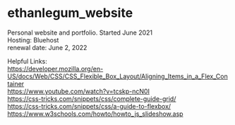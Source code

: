 # ethanlegum_website
Personal website and portfolio. Started June 2021<br>
Hosting: Bluehost<br>
  renewal date: June 2, 2022

Helpful Links:<br>
https://developer.mozilla.org/en-US/docs/Web/CSS/CSS_Flexible_Box_Layout/Aligning_Items_in_a_Flex_Container<br>
https://www.youtube.com/watch?v=tcskp-ncN0I<br>
https://css-tricks.com/snippets/css/complete-guide-grid/<br>
https://css-tricks.com/snippets/css/a-guide-to-flexbox/<br>
https://www.w3schools.com/howto/howto_js_slideshow.asp<br>
